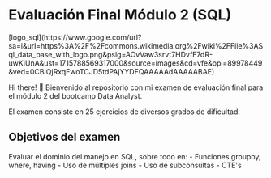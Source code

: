 <h1>Evaluación Final Módulo 2 (SQL)</h1> [logo_sql](https://www.google.com/url?sa=i&url=https%3A%2F%2Fcommons.wikimedia.org%2Fwiki%2FFile%3ASql_data_base_with_logo.png&psig=AOvVaw3srvt7HDvfF7dR-uwKiUnA&ust=1715788569317000&source=images&cd=vfe&opi=89978449&ved=0CBIQjRxqFwoTCJD5tdPAjYYDFQAAAAAdAAAAABAE)

Hi there! 👋 Bienvenido al repositorio con mi examen de evaluación final para el módulo 2 del bootcamp Data Analyst.

El examen consiste en 25 ejercicios de diversos grados de dificultad.

<h2>Objetivos del examen </h2>
Evaluar el dominio del manejo en SQL, sobre todo en:
- Funciones groupby, where, having
- Uso de múltiples joins
- Uso de subconsultas
- CTE's
